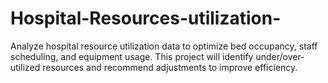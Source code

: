 # Hospital-Resources-utilization-
Analyze hospital resource utilization data to optimize bed occupancy, staff scheduling, and equipment usage. This project will identify under/over-utilized resources and recommend adjustments to improve efficiency.
